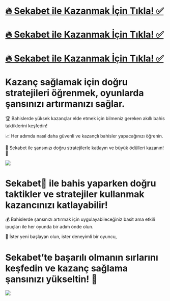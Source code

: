 # <a href="http://yenilink.org/resmii"> 🔥 Sekabet ile Kazanmak İçin Tıkla! ✅</a>  
# <a href="http://yenilink.org/resmii"> 🔥 Sekabet ile Kazanmak İçin Tıkla! ✅</a>  
# <a href="http://yenilink.org/resmii"> 🔥 Sekabet ile Kazanmak İçin Tıkla! ✅</a> 




# Kazanç sağlamak için doğru stratejileri öğrenmek, oyunlarda şansınızı artırmanızı sağlar. 

🏆 Bahislerde yüksek kazançlar elde etmek için bilmeniz gereken akıllı bahis taktiklerini keşfedin!

📈 Her adımda nasıl daha güvenli ve kazançlı bahisler yapacağınızı öğrenin.

💸 Sekabet ile şansınızı doğru stratejilerle katlayın ve büyük ödülleri kazanın! 🎉


<a href="http://yenilink.org/resmii"><img src="https://s13.gifyu.com/images/b2l9N.gif"></a> 


# Sekabet💎 ile bahis yaparken doğru taktikler ve stratejiler kullanmak kazancınızı katlayabilir! 

💰 Bahislerde şansınızı artırmak için uygulayabileceğiniz basit ama etkili ipuçları ile her oyunda bir adım önde olun. 

🚀 İster yeni başlayan olun, ister deneyimli bir oyuncu, 

# Sekabet’te başarılı olmanın sırlarını keşfedin ve kazanç sağlama şansınızı yükseltin! 🌟

<a href="http://yenilink.org/resmii"><img src="https://s13.gifyu.com/images/b2l9E.gif"></a>
